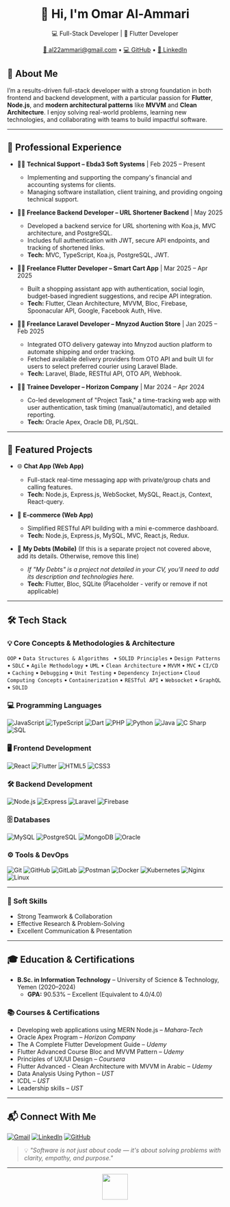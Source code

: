 <h1 align="center">👋 Hi, I'm Omar Al-Ammari</h1>

<p align="center">
  💻 Full-Stack Developer | 📱 Flutter Developer
</p>

<!-- 
  <img src="https://komarev.com/ghpvc/?username=YOUR_GITHUB_USERNAME&color=blue" alt="Profile views" />
</p>
-->
<p align="center">
  <a href="mailto:al22ammari@gmail.com">📧 al22ammari@gmail.com</a> •
  <a href="https://github.com/al2ammari" target="_blank">💻 GitHub</a> •
  <a href="https://linkedin.com/in/al2ammari" target="_blank">🔗 LinkedIn</a>
</p>

## 🧠 About Me

I’m a results-driven full-stack developer with a strong foundation in both frontend and backend development, with a particular passion for **Flutter**, **Node.js**, and **modern architectural patterns** like **MVVM** and **Clean Architecture**. I enjoy solving real-world problems, learning new technologies, and collaborating with teams to build impactful software.

---
<!-- 
---

## 👨‍💻 About Me

I'm a passionate **Full-Stack Developer** from Ibb, Yemen 🇾🇪, holding a B.Sc. in Information Technology from the University of Science & Technology, Yemen (2020-2024). I achieved an excellent GPA of 90.53% (equivalent to 4.0/4.0). My expertise spans both web and mobile development, with hands-on experience in **Flutter**, **React**, **Node.js**, and **Laravel**.

I specialize in building clean, scalable, and maintainable applications using modern architectural patterns such as **MVVM** and **Clean Architecture**, with a strong focus on performance and user experience.

* 🌱 I'm continuously learning and exploring new technologies in full-stack development.
* 💬 Feel free to ask me anything about **JavaScript, TypeScript, React, Node.js, Flutter, Laravel, or database design.**
* ⚡ Fun Fact: I love solving complex problems and optimizing code for performance!
-->

## 💼 Professional Experience

* 🧑‍💼 **Technical Support – Ebda3 Soft Systems** | Feb 2025 – Present 
    * Implementing and supporting the company's financial and accounting systems for clients.
    * Managing software installation, client training, and providing ongoing technical support.

* 🧑‍💻 **Freelance Backend Developer – URL Shortener Backend** | May 2025 
    * Developed a backend service for URL shortening with Koa.js, MVC architecture, and PostgreSQL.
    * Includes full authentication with JWT, secure API endpoints, and tracking of shortened links.
    * **Tech:** MVC, TypeScript, Koa.js, PostgreSQL, JWT.

* 🧑‍💻 **Freelance Flutter Developer – Smart Cart App** | Mar 2025 – Apr 2025 
    * Built a shopping assistant app with authentication, social login, budget-based ingredient suggestions, and recipe API integration.
    * **Tech:** Flutter, Clean Architecture, MVVM, Bloc, Firebase, Spoonacular API, Google, Facebook Auth, Hive.

* 🧑‍💻 **Freelance Laravel Developer – Mnyzod Auction Store** | Jan 2025 – Feb 2025 
    * Integrated OTO delivery gateway into Mnyzod auction platform to automate shipping and order tracking.
    * Fetched available delivery providers from OTO API and built UI for users to select preferred courier using Laravel Blade.
    * **Tech:** Laravel, Blade, RESTful API, OTO API, Webhook.

* 👨‍💻 **Trainee Developer – Horizon Company** | Mar 2024 – Apr 2024 
    * Co-led development of "Project Task," a time-tracking web app with user authentication, task timing (manual/automatic), and detailed reporting.
    * **Tech:** Oracle Apex, Oracle DB, PL/SQL.

---

## 🚀 Featured Projects

* 🌐 **Chat App (Web App)**
    * Full-stack real-time messaging app with private/group chats and calling features.
    * **Tech:** Node.js, Express.js, WebSocket, MySQL, React.js, Context, React-query.
    <!-- * [**Explore the Repository**](YOUR_CHAT_APP_REPO_LINK_OR_LIVE_DEMO) | [**Live Demo**](YOUR_LIVE_DEMO_LINK_IF_ANY)-->

* 🛒 **E-commerce (Web App)**
    * Simplified RESTful API building with a mini e-commerce dashboard.
    * **Tech:** Node.js, Express.js, MySQL, MVC, React.js, Redux.
    <!-- * [**Explore the Repository**](YOUR_E_COMMERCE_REPO_LINK_OR_LIVE_DEMO) | [**Live Demo**](YOUR_LIVE_DEMO_LINK_IF_ANY)-->

* 📱 **My Debts (Mobile)** (If this is a separate project not covered above, add its details. Otherwise, remove this line)
    * *If "My Debts" is a project not detailed in your CV, you'll need to add its description and technologies here.*
    * **Tech:** Flutter, Bloc, SQLite (Placeholder - verify or remove if not applicable)
    <!-- * [**Explore the Repository**](YOUR_MY_DEBTS_REPO_LINK_IF_ANY) | [**Live Demo**](YOUR_LIVE_DEMO_LINK_IF_ANY)-->

---

## 🛠 Tech Stack

### 💡 Core Concepts & Methodologies & Architecture

`OOP` • `Data Structures & Algorithms ` • `SOLID Principles` • `Design Patterns` • `SDLC` • `Agile Methodology` • `UML` • `Clean Architecture` • `MVVM` • `MVC` • `CI/CD` • `Caching` • `Debugging` • `Unit Testing` • `Dependency Injection`• `Cloud Computing Concepts` • `Containerization` • `RESTful API` • `Websocket` • `GraphQL` • `SOLID` 

### 💻 Programming Languages

![JavaScript](https://img.shields.io/badge/JavaScript-F7DF1E?style=flat&logo=javascript&logoColor=black)
![TypeScript](https://img.shields.io/badge/TypeScript-3178C6?style=flat&logo=typescript&logoColor=white)
![Dart](https://img.shields.io/badge/Dart-0175C2?style=flat&logo=dart&logoColor=white)
![PHP](https://img.shields.io/badge/PHP-777BB4?style=flat&logo=php&logoColor=white)
![Python](https://img.shields.io/badge/Python-3776AB?style=flat&logo=python&logoColor=white)
![Java](https://img.shields.io/badge/Java-ED8B00?style=flat&logo=openjdk&logoColor=white)
![C Sharp](https://img.shields.io/badge/C%23-239120?style=flat&logo=c-sharp&logoColor=white)
![SQL](https://img.shields.io/badge/SQL-003B57?style=flat&logo=postgresql&logoColor=white)

### 🖥 Frontend Development

![React](https://img.shields.io/badge/React-20232A?style=flat&logo=react&logoColor=61DAFB)
![Flutter](https://img.shields.io/badge/Flutter-02569B?style=flat&logo=flutter&logoColor=white)
![HTML5](https://img.shields.io/badge/HTML5-E34F26?style=flat&logo=html5&logoColor=white)
![CSS3](https://img.shields.io/badge/CSS3-1572B6?style=flat&logo=css3&logoColor=white)

### 🛠 Backend Development

![Node.js](https://img.shields.io/badge/Node.js-339933?style=flat&logo=node.js&logoColor=white)
![Express](https://img.shields.io/badge/Express.js-000000?style=flat&logo=express&logoColor=white)
![Laravel](https://img.shields.io/badge/Laravel-F9322C?style=flat&logo=laravel&logoColor=white)
![Firebase](https://img.shields.io/badge/Firebase-FFCA28?style=flat&logo=firebase&logoColor=black)

### 🗄 Databases

![MySQL](https://img.shields.io/badge/MySQL-4479A1?style=flat&logo=mysql&logoColor=white)
![PostgreSQL](https://img.shields.io/badge/PostgreSQL-4169E1?style=flat&logo=postgresql&logoColor=white)
![MongoDB](https://img.shields.io/badge/MongoDB-47A248?style=flat&logo=mongodb&logoColor=white)
![Oracle](https://img.shields.io/badge/Oracle-F80000?style=flat&logo=oracle&logoColor=white)

### ⚙️ Tools & DevOps

![Git](https://img.shields.io/badge/Git-F05032?style=flat&logo=git&logoColor=white)
![GitHub](https://img.shields.io/badge/GitHub-181717?style=flat&logo=github&logoColor=white)
![GitLab](https://img.shields.io/badge/GitLab-FC6D26?style=flat&logo=gitlab&logoColor=white)
![Postman](https://img.shields.io/badge/Postman-FF6C37?style=flat&logo=postman&logoColor=white)
![Docker](https://img.shields.io/badge/Docker-2496ED?style=flat&logo=docker&logoColor=white)
![Kubernetes](https://img.shields.io/badge/Kubernetes-326CE5?style=flat&logo=kubernetes&logoColor=white)
![Nginx](https://img.shields.io/badge/Nginx-009639?style=flat&logo=nginx&logoColor=white)
![Linux](https://img.shields.io/badge/Linux-FCC624?style=flat&logo=linux&logoColor=black)

---

### 🤝 Soft Skills

* Strong Teamwork & Collaboration 
* Effective Research & Problem-Solving 
* Excellent Communication & Presentation 

---

## 🎓 Education & Certifications

* **B.Sc. in Information Technology** – University of Science & Technology, Yemen (2020–2024) 
    * **GPA:** 90.53% – Excellent (Equivalent to 4.0/4.0) 

### 📚 Courses & Certifications

* Developing web applications using MERN Node.js – *Mahara-Tech* 
* Oracle Apex Program – *Horizon Company* 
* The A Complete Flutter Development Guide – *Udemy* 
* Flutter Advanced Course Bloc and MVVM Pattern – *Udemy* 
* Principles of UX/UI Design – *Coursera* 
* Flutter Advanced - Clean Architecture with MVVM in Arabic – *Udemy* 
* Data Analysis Using Python – *UST* 
* ICDL – *UST* 
* Leadership skills – *UST* 

---

## 📬 Connect With Me

[![Gmail](https://img.shields.io/badge/-Gmail-D14836?style=flat-square&logo=gmail&logoColor=white)](mailto:al22ammari@gmail.com)
[![LinkedIn](https://img.shields.io/badge/-LinkedIn-0A66C2?style=flat-square&logo=linkedin&logoColor=white)](https://linkedin.com/in/al2ammari)
[![GitHub](https://img.shields.io/badge/-GitHub-181717?style=flat-square&logo=github&logoColor=white)](https://github.com/al2ammari)

> 💡 *"Software is not just about code — it's about solving problems with clarity, empathy, and purpose."*

---
<p align="center">
  <img src="https://media.giphy.com/media/LmN8EsTEjB68pNYyUf/giphy.gif" width="60" />
</p>
